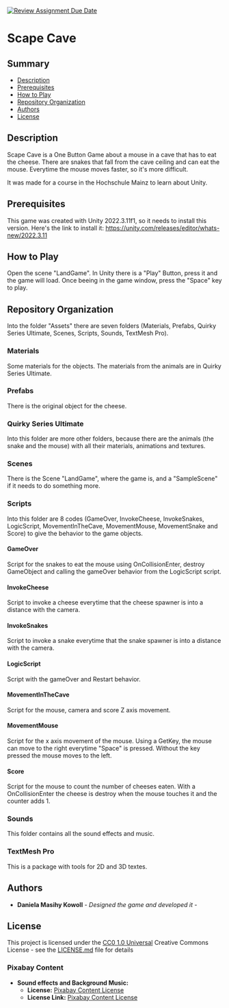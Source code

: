 

[![Review Assignment Due Date](https://classroom.github.com/assets/deadline-readme-button-24ddc0f5d75046c5622901739e7c5dd533143b0c8e959d652212380cedb1ea36.svg)](https://classroom.github.com/a/uTVZkEVg)
# Scape Cave

## Summary

  - [Description](#description)
  - [Prerequisites](#prerequisites)
  - [How to Play](#deployment)
  - [Repository Organization](#repository-organization)
  - [Authors](#authors)
  - [License](#license)
  


## Description

Scape Cave is a One Button Game about a mouse in a cave that has to eat the cheese. There are snakes that fall from the cave ceiling and can eat the mouse. Everytime the mouse moves faster, so it's more difficult.

It was made for a course in the Hochschule Mainz to learn about Unity.



## Prerequisites

This game was created with Unity 2022.3.11f1, so it needs to install this version.
Here's the link to install it: https://unity.com/releases/editor/whats-new/2022.3.11



## How to Play

Open the scene "LandGame". In Unity there is a "Play" Button, press it and the game will load. Once beeing in the game window, press the "Space" key to play.



## Repository Organization
Into the folder "Assets" there are seven folders (Materials, Prefabs, Quirky Series Ultimate, Scenes, Scripts, Sounds, TextMesh Pro).


### Materials
Some materials for the objects. The materials from the animals are in Quirky Series Ultimate.


### Prefabs
There is the original object for the cheese.


### Quirky Series Ultimate
Into this folder are more other folders, because there are the animals (the snake and the mouse) with all their materials, animations and textures.


### Scenes
There is the Scene "LandGame", where the game is, and a "SampleScene" if it needs to do something more.


### Scripts
Into this folder are 8 codes (GameOver, InvokeCheese, InvokeSnakes, LogicScript, MovementInTheCave, MovementMouse, MovementSnake and Score) to give the behavior to the game objects.


#### GameOver
Script for the snakes to eat the mouse using OnCollisionEnter, destroy GameObject and calling the gameOver behavior from the LogicScript script.


#### InvokeCheese
Script to invoke a cheese everytime that the cheese spawner is into a distance with the camera. 


#### InvokeSnakes
Script to invoke a snake everytime that the snake spawner is into a distance with the camera.


#### LogicScript
Script with the gameOver and Restart behavior.


#### MovementInTheCave
Script for the mouse, camera and score Z axis movement. 


#### MovementMouse
Script for the x axis movement of the mouse. Using a GetKey, the mouse can move to the right everytime "Space" is pressed. Without the key pressed the mouse moves to the left.


#### Score
Script for the mouse to count the number of cheeses eaten. With a OnCollisionEnter the cheese is destroy when the mouse touches it and the counter adds 1.


### Sounds
This folder contains all the sound effects and music.


### TextMesh Pro
This is a package with tools for 2D and 3D textes.



## Authors

  - **Daniela Masihy Kowoll** - *Designed the game and developed it* -



## License
This project is licensed under the [CC0 1.0 Universal](LICENSE.md)
Creative Commons License - see the [LICENSE.md](LICENSE.md) file for
details

### Pixabay Content

- **Sound effects and Background Music:**
  - **License:** [Pixabay Content License](https://pixabay.com/es/service/license-summary/)
  - **License Link:** [Pixabay Content License](https://pixabay.com/es/service/license-summary/)
